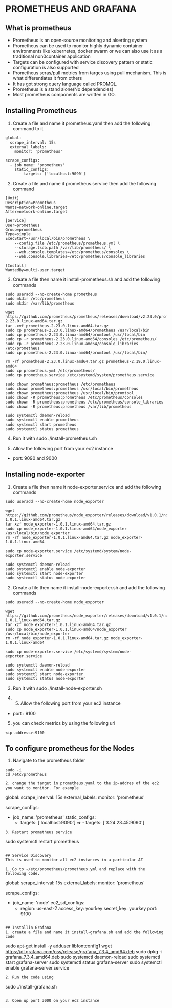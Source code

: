 # PROMETHEUS AND GRAFANA

## What is prometheus

- Prometheus is an open-source monitoring and alserting system
- Prometheus can be used to monitor highly dynamic container environments like kubernetes, docker swarm or we can also use it as a traditional non0container application
- Targets can be configured with service discovery pattern or static configuration is also supported
- Prometheus scras/pull metrics from targes using pull mechanism. This is what differentiates it from others
- It has got strong query language called PROMQL.
- Prometheus is a stand alone(No dependencies)
- Most prometheus components are written in GO.

## Installing Prometheus

1. Create a file and name it prometheus.yaml then add the following command to it

```
global:
  scrape_interval: 15s
  external_labels:
    monitor: 'prometheus'

scrape_configs:
  - job_name: 'prometheus'
    static_configs:
      - targets: ['localhost:9090']
```

2. Create a file and name it prometheus.service then add the following command

```
[Unit]
Description=Prometheus
Wants=network-online.target
After=network-online.target

[Service]
User=prometheus
Group=prometheus
Type=simple
ExecStart=/usr/local/bin/prometheus \
    --config.file /etc/prometheus/prometheus.yml \
    --storage.tsdb.path /var/lib/prometheus/ \
    --web.console.templates=/etc/prometheus/consoles \
    --web.console.libraries=/etc/prometheus/console_libraries

[Install]
WantedBy=multi-user.target
```

3. Create a file then name it install-prometheus.sh and add the following commands

```
sudo useradd --no-create-home prometheus
sudo mkdir /etc/prometheus
sudo mkdir /var/lib/prometheus

wget  https://github.com/prometheus/prometheus/releases/download/v2.23.0/prometheus-2.23.0.linux-amd64.tar.gz
tar -xvf prometheus-2.23.0.linux-amd64.tar.gz
sudo cp prometheus-2.23.0.linux-amd64/prometheus /usr/local/bin
sudo cp prometheus-2.23.0.linux-amd64/promtool /usr/local/bin
sudo cp -r prometheus-2.23.0.linux-amd64/consoles /etc/prometheus/
sudo cp -r prometheus-2.23.0.linux-amd64/console_libraries /etc/prometheus
sudo cp prometheus-2.23.0.linux-amd64/promtool /usr/local/bin/

rm -rf prometheus-2.23.0.linux-amd64.tar.gz prometheus-2.19.0.linux-amd64
sudo cp prometheus.yml /etc/prometheus/
sudo cp prometheus.service /etc/systemd/system/prometheus.service

sudo chown prometheus:prometheus /etc/prometheus
sudo chown prometheus:prometheus /usr/local/bin/prometheus
sudo chown prometheus:prometheus /usr/local/bin/promtool
sudo chown -R prometheus:prometheus /etc/prometheus/consoles
sudo chown -R prometheus:prometheus /etc/prometheus/console_libraries
sudo chown -R prometheus:prometheus /var/lib/prometheus

sudo systemctl daemon-reload
sudo systemctl enable prometheus
sudo systemctl start prometheus
sudo systemctl status prometheus
```

4. Run it with sudo ./install-prometheus.sh

5. Allow the following port from your ec2 instance

- port: 9090 and 9000

## Installing node-exporter

1. Create a file then name it node-exporter.service and add the following commands

```
sudo useradd --no-create-home node_exporter

wget https://github.com/prometheus/node_exporter/releases/download/v1.0.1/node_exporter-1.0.1.linux-amd64.tar.gz
tar xzf node_exporter-1.0.1.linux-amd64.tar.gz
sudo cp node_exporter-1.0.1.linux-amd64/node_exporter /usr/local/bin/node_exporter
rm -rf node_exporter-1.0.1.linux-amd64.tar.gz node_exporter-1.0.1.linux-amd64

sudo cp node-exporter.service /etc/systemd/system/node-exporter.service

sudo systemctl daemon-reload
sudo systemctl enable node-exporter
sudo systemctl start node-exporter
sudo systemctl status node-exporter
```

2. Create a file then name it install-node-exporter.sh and add the following commands

```
sudo useradd --no-create-home node_exporter

wget https://github.com/prometheus/node_exporter/releases/download/v1.0.1/node_exporter-1.0.1.linux-amd64.tar.gz
tar xzf node_exporter-1.0.1.linux-amd64.tar.gz
sudo cp node_exporter-1.0.1.linux-amd64/node_exporter /usr/local/bin/node_exporter
rm -rf node_exporter-1.0.1.linux-amd64.tar.gz node_exporter-1.0.1.linux-amd64

sudo cp node-exporter.service /etc/systemd/system/node-exporter.service

sudo systemctl daemon-reload
sudo systemctl enable node-exporter
sudo systemctl start node-exporter
sudo systemctl status node-exporter
```

3. Run it with sudo ./install-node-exporter.sh

4. 5. Allow the following port from your ec2 instance

- port : 9100

5. you can check metrics by using the following url

```
<ip-address>:9100
```

## To configure prometheus for the Nodes

1. Navigate to the prometheus folder

```
sudo -i
cd /etc/prometheus

2. change the target in prometheus.yaml to the ip-addres of the ec2 you want to monitor. For example
```

global:
scrape_interval: 15s
external_labels:
monitor: 'prometheus'

scrape_configs:

- job_name: 'prometheus'
  static_configs:
  - targets: ['localhost:9090'] => - targets: ['3.24.23.45:9090']

```
3. Restart prometheus service
```

sudo systemctl restart prometheus

```

## Service Discovery
This is used to monitor all ec2 instances in a particular AZ

1. Go to ~/etc/prometheus/prometheus.yml and replace with the following code.

```

global:
scrape_interval: 15s
external_labels:
monitor: 'prometheus'

scrape_configs:

- job_name: 'node'
  ec2_sd_configs:
  - region: us-east-2
    access_key: yourkey
    secret_key: yourkey
    port: 9100

```

## Installin Grafana
1. create a file and name it install-grafana.sh and add the following code
```

sudo apt-get install -y adduser libfontconfig1
wget https://dl.grafana.com/oss/release/grafana_7.3.4_amd64.deb
sudo dpkg -i grafana_7.3.4_amd64.deb
sudo systemctl daemon-reload
sudo systemctl start grafana-server
sudo systemctl status grafana-server
sudo systemctl enable grafana-server.service

```
2. Run the code using
```

sudo ./install-grafana.sh

```

3. Open up port 3000 on your ec2 instance
```

